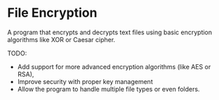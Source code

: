 # File Encryption

A program that encrypts and decrypts text files using basic encryption algorithms like XOR or Caesar cipher.

TODO: 
- Add support for more advanced encryption algorithms (like AES or RSA),
- Improve security with proper key management
- Allow the program to handle multiple file types or even folders.
